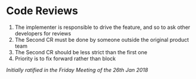 # Code Reviews

1. The implementer is responsible to drive the feature, and so to ask other developers for reviews
2. The Second CR must be done by someone outside the original product team
3. The Second CR should be less strict than the first one
4. Priority is to fix forward rather than block

_Initially ratified in the Friday Meeting of the 26th Jan 2018_
